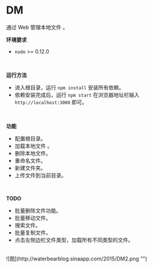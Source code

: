 # DM
通过 Web 管理本地文件 。

**环境要求**

* `node` >= 0.12.0

<br>

**运行方法**

* 进入根目录，运行 `npm install` 安装所有依赖。
* 依赖安装完成后，运行 `npm start` 在浏览器地址栏输入 `http://localhost:3000` 即可。

<br>

**功能**
* 配置根目录。
* 加载本地文件 。
* 删除本地文件。
* 重命名文件。
* 新建文件夹。
* 上传文件到当前目录。

<br>

**TODO**
* 批量删除文件功能。
* 批量移动文件。
* 搜索文件。
* 批量复制文件。
* 点击左侧边栏文件类型，加载所有不同类型的文件。

<br>
![图](http://waterbearblog.sinaapp.com/2015/DM2.png "")

